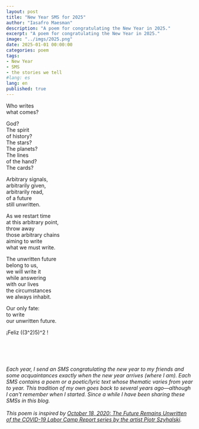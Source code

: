 ```yaml
---
layout: post
title: "New Year SMS for 2025"
author: "Iasafro Maesman"
description: "A poem for congratulating the New Year in 2025."
excerpt: "A poem for congratulating the New Year in 2025."
image: "../imgs/2025.png"
date: 2025-01-01 00:00:00
categories: poem
tags:
- New Year
- SMS
- the stories we tell
#lang: es
lang: en
published: true
---
```


Who writes  
what comes?  

God?  
The spirit  
of history?  
The stars?  
The planets?  
The lines  
of the hand?  
The cards?

Arbitrary signals,  
arbitrarily given,  
arbitrarily read,  
of a future  
still unwritten.

As we restart time  
at this arbitrary point,  
throw away  
those arbitrary chains  
aiming to write  
what we must write.

The unwritten future  
belong to us,  
we will write it  
while answering  
with our lives  
the circumstances  
we always inhabit.

Our only fate:  
to write  
our unwritten future.

¡Feliz ((3^2)5)^2 !

<br/>
<br/>
<br/>
<br/>
<div class="jumbotron abstract" style="font-style: italic;">
Each year, I send an SMS congratulating the new year to my friends and some acquaintances exactly when the new year arrives (where I am). Each SMS contains a poem or a poetic/lyric text whose thematic varies from year to year. This tradition of my own goes back to several years ago—although I can't remember when I started. Since a while I have been sharing these SMSs in this blog.
<br/><br/>
This poem is inspired by <a href="https://www.weareworkingallthetime.org/souvenirs/p/april-20-2020-everything-all-the-time-cbcex-afan9-lcycg"><em>October 18, 2020: The Future Remains Unwritten</em> of the <em>COVID-19 Labor Camp Report series</em> by the artist Piotr Szyhalski</a>.
</div>
